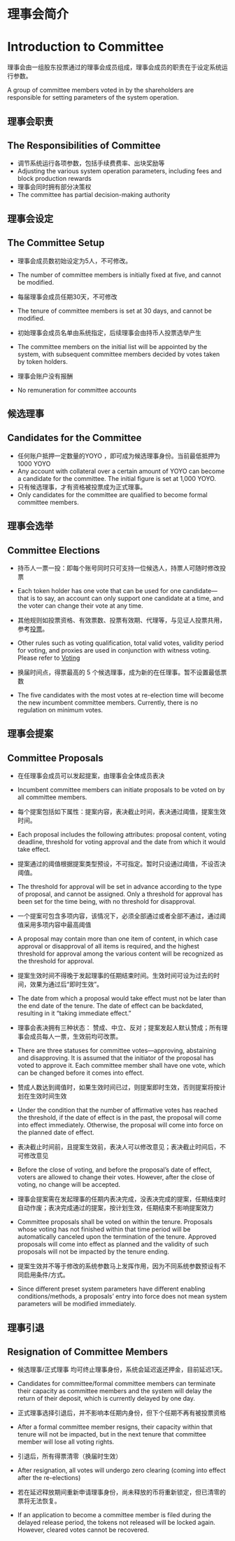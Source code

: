 # 理事会简介
# Introduction to Committee

理事会由一组股东投票通过的理事会成员组成，理事会成员的职责在于设定系统运行参数。

A group of committee members voted in by the shareholders are responsible for setting parameters of the system operation.


## 理事会职责
## The Responsibilities of Committee

- 调节系统运行各项参数，包括手续费费率、出块奖励等
- Adjusting the various system operation parameters, including fees and block production rewards
- 理事会同时拥有部分决策权
- The committee has partial decision-making authority

## 理事会设定
## The Committee Setup

- 理事会成员数初始设定为5人，不可修改。
- The number of committee members is initially fixed at five, and cannot be modified.

- 每届理事会成员任期30天，不可修改
- The tenure of committee members is set at 30 days, and cannot be modified.

- 初始理事会成员名单由系统指定，后续理事会由持币人投票选举产生
- The committee members on the initial list will be appointed by the system, with subsequent committee members decided by votes taken by token holders.

- 理事会账户没有报酬
- No remuneration for committee accounts

## 候选理事
## Candidates for the Committee

- 任何账户抵押一定数量的YOYO ，即可成为候选理事身份。当前最低抵押为 1000 YOYO
- Any account with collateral over a certain amount of YOYO can become a candidate for the committee. The initial figure is set at 1,000 YOYO.
- 只有候选理事，才有资格被投票成为正式理事。
- Only candidates for the committee are qualified to become formal committee members.

## 理事会选举
## Committee Elections

- 持币人一票一投：即每个账号同时只可支持一位候选人，持票人可随时修改投票
- Each token holder has one vote that can be used for one candidate—that is to say, an account can only support one candidate at a time, and the voter can change their vote at any time.

- 其他规则如投票资格、有效票数、投票有效期、代理等，与见证人投票共用，参考[投票](./vote_pledge/vote.html)。
- Other rules such as voting qualification, total valid votes, validity period for voting, and proxies are used in conjunction with witness voting. Please refer to [Voting](./vote_pledge/vote.html)

- 换届时间点，得票最高的 5 个候选理事，成为新的在任理事。暂不设置最低票数
- The five candidates with the most votes at re-election time will become the new incumbent committee members. Currently, there is no regulation on minimum votes.

## 理事会提案
## Committee Proposals

- 在任理事会成员可以发起提案，由理事会全体成员表决
- Incumbent committee members can initiate proposals to be voted on by all committee members.

- 每个提案包括如下属性：提案内容，表决截止时间，表决通过阈值，提案生效时间。
- Each proposal includes the following attributes: proposal content, voting deadline, threshold for voting approval and the date from which it would take effect.

- 提案通过的阈值根据提案类型预设，不可指定。暂时只设通过阈值，不设否决阈值。
- The threshold for approval will be set in advance according to the type of proposal, and cannot be assigned. Only a threshold for approval has been set for the time being, with no threshold for disapproval.

- 一个提案可包含多项内容，该情况下，必须全部通过或者全部不通过，通过阈值采用多项内容中最高阈值
- A proposal may contain more than one item of content, in which case approval or disapproval of all items is required, and the highest threshold for approval among the various content will be recognized as the threshold for approval.

- 提案生效时间不得晚于发起理事的任期结束时间。生效时间可设为过去的时间，效果为通过后“即时生效”。
- The date from which a proposal would take effect must not be later than the end date of the tenure. The date of effect can be backdated, resulting in it “taking immediate effect.”

- 理事会表决拥有三种状态： 赞成、中立、反对；提案发起人默认赞成；所有理事会成员每人一票，生效前均可改票。
- There are three statuses for committee votes—approving, abstaining and disapproving. It is assumed that the initiator of the proposal has voted to approve it. Each committee member shall have one vote, which can be changed before it comes into effect.

- 赞成人数达到阈值时，如果生效时间已过，则提案即时生效，否则提案将按计划在生效时间生效
- Under the condition that the number of affirmative votes has reached the threshold, if the date of effect is in the past, the proposal will come into effect immediately. Otherwise, the proposal will come into force on the planned date of effect.

- 表决截止时间前，且提案生效前，表决人可以修改意见；表决截止时间后，不可修改意见
- Before the close of voting, and before the proposal’s date of effect, voters are allowed to change their votes. However, after the close of voting, no change will be accepted.

- 理事会提案需在发起理事的任期内表决完成，没表决完成的提案，任期结束时自动作废；表决完成通过的提案，按计划生效，任期结束不影响提案效力
- Committee proposals shall be voted on within the tenure. Proposals whose voting has not finished within that time period will be automatically canceled upon the termination of the tenure. Approved proposals will come into effect as planned and the validity of such proposals will not be impacted by the tenure ending.

- 提案生效并不等于修改的系统参数马上发挥作用，因为不同系统参数预设有不同启用条件/方式。
- Since different preset system parameters have different enabling conditions/methods, a proposals’ entry into force does not mean system parameters will be modified immediately.

## 理事引退
## Resignation of Committee Members

- 候选理事/正式理事 均可终止理事身份，系统会延迟返还押金，目前延迟1天。
- Candidates for committee/formal committee members can terminate their capacity as committee members and the system will delay the return of their deposit, which is currently delayed by one day.

- 正式理事选择引退后，并不影响本任期内身份，但下个任期不再有被投票资格
- After a formal committee member resigns, their capacity within that tenure will not be impacted, but in the next tenure that committee member will lose all voting rights.

- 引退后，所有得票清零（换届时生效）
- After resignation, all votes will undergo zero clearing (coming into effect after the re-elections)

- 若在延迟释放期间重新申请理事身份，尚未释放的币将重新锁定，但已清零的票将无法恢复。
- If an application to become a committee member is filed during the delayed release period, the tokens not released will be locked again. However, cleared votes cannot be recovered.
